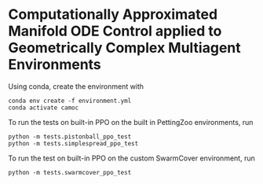# Computationally Approximated Manifold ODE Control applied to Geometrically Complex Multiagent Environments

Using conda, create the environment with

```
conda env create -f environment.yml
conda activate camoc
```

To run the tests on built-in PPO on the built in PettingZoo environments, run 

```
python -m tests.pistonball_ppo_test
python -m tests.simplespread_ppo_test
```

To run the test on built-in PPO on the custom SwarmCover environment, run

```
python -m tests.swarmcover_ppo_test
```


